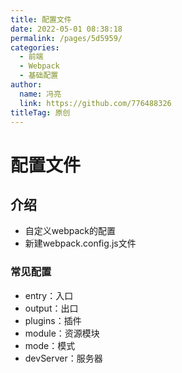 ```yaml
---
title: 配置文件
date: 2022-05-01 08:38:18
permalink: /pages/5d5959/
categories: 
  - 前端
  - Webpack
  - 基础配置
author: 
  name: 冯亮
  link: https://github.com/776488326
titleTag: 原创
---
```

# 配置文件

## 介绍

- 自定义webpack的配置
- 新建webpack.config.js文件

### 常见配置

- entry：入口
- output：出口
- plugins：插件
- module：资源模块
- mode：模式
- devServer：服务器